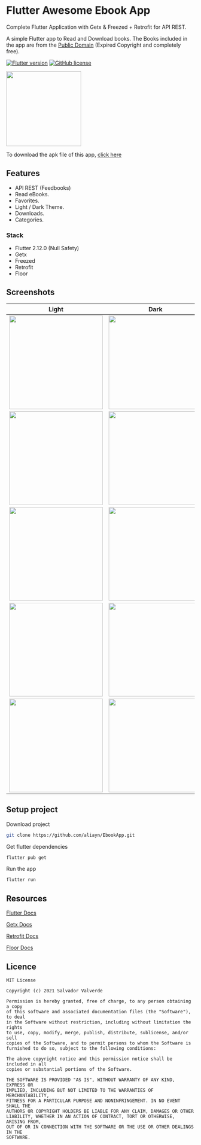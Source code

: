 
# Flutter Awesome Ebook App
Complete Flutter Application with Getx & Freezed + Retrofit for API REST.

A simple Flutter app to Read and Download books. The Books included in the app
are from the [Public Domain](https://en.wikipedia.org/wiki/Public_domain)
(Expired Copyright and completely free).

[![Flutter version](https://img.shields.io/badge/flutter-2.2.0-blue?logo=flutter)](https://flutter.dev/docs/get-started/install)
[![GitHub license](https://img.shields.io/github/license/chinnonsantos/full_testing_flutter)](https://choosealicense.com/licenses/mit/)

<a href="http://www.feedbooks.com/"><img src="screenshots/logo_feedbooks.png" width="200"/></a>
<br>

To download  the apk file of this app, <a href="https://drive.google.com/file/d/11m8Xj7gr2IS6Lp9RIrQ18CFMZGd4RzNd/view?usp=sharing">click here</a>


## Features 
- API REST (Feedbooks)
- Read eBooks.
- Favorites.
- Light / Dark Theme.
- Downloads.
- Categories.

### Stack
- Flutter 2.12.0 (Null Safety)
- Getx
- Freezed
- Retrofit
- Floor


## Screenshots


| Light | Dark |
|  --- |  ---    |
|<img src="screenshots/home-light.png" width="250">|<img src="screenshots/home-dark.png" width="250">
|<img src="screenshots/explore-light.png" width="250">|<img src="screenshots/explore-dark.png" width="250">
|<img src="screenshots/settings-light.png" width="250">|<img src="screenshots/setting-dark.png" width="250">
|<img src="screenshots/detail-light.png" width="250">|<img src="screenshots/detail-dark.png" width="250">
|<img src="screenshots/downloads-light.png" width="250">|<img src="screenshots/downloads-dark.png" width="250">
 
## Setup project

Download project
```bash
git clone https://github.com/aliayn/EbookApp.git
```

Get flutter dependencies
```bash
flutter pub get
```

Run the app
```bash
flutter run
```


## Resources
[Flutter Docs](https://flutter.dev/docs)

[Getx Docs](https://pub.dev/packages/get)

[Retrofit Docs](https://pub.dev/packages/retrofit)

[Floor Docs](https://pub.dev/packages/floor)


## Licence

```
MIT License

Copyright (c) 2021 Salvador Valverde

Permission is hereby granted, free of charge, to any person obtaining a copy
of this software and associated documentation files (the "Software"), to deal
in the Software without restriction, including without limitation the rights
to use, copy, modify, merge, publish, distribute, sublicense, and/or sell
copies of the Software, and to permit persons to whom the Software is
furnished to do so, subject to the following conditions:

The above copyright notice and this permission notice shall be included in all
copies or substantial portions of the Software.

THE SOFTWARE IS PROVIDED "AS IS", WITHOUT WARRANTY OF ANY KIND, EXPRESS OR
IMPLIED, INCLUDING BUT NOT LIMITED TO THE WARRANTIES OF MERCHANTABILITY,
FITNESS FOR A PARTICULAR PURPOSE AND NONINFRINGEMENT. IN NO EVENT SHALL THE
AUTHORS OR COPYRIGHT HOLDERS BE LIABLE FOR ANY CLAIM, DAMAGES OR OTHER
LIABILITY, WHETHER IN AN ACTION OF CONTRACT, TORT OR OTHERWISE, ARISING FROM,
OUT OF OR IN CONNECTION WITH THE SOFTWARE OR THE USE OR OTHER DEALINGS IN THE
SOFTWARE.
```

